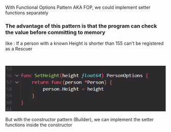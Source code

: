 With Functional Options Pattern AKA FOP, we could implement setter functions separately <br>
<h3>The advantage of this pattern is that the program can check the value before committing to memory</h3>
<p>like : If a person with a known Height is shorter than 155 can't be registered as a Rescuer </p> <br>

![alt text](image.png)

But with the constructor pattern (Builder), we can implement the setter functions inside the constructor <br>